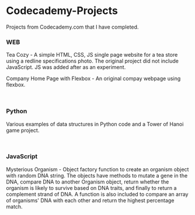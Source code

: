 # Codecademy-Projects
Projects from Codecademy.com that I have completed.

<h3>WEB</h3>
  <p>Tea Cozy - A simple HTML, CSS, JS single page website for a tea store using a redline specifications photo.  
    The original project did not include JavaScript.  JS was added after as an experiment.</p>
    
  <p>Company Home Page with Flexbox - An original compay webpage using flexbox.</p>
    
<br>
<h3>Python</h3>
  <p>Various examples of data structures in Python code and a Tower of Hanoi game project.</p>
  
<br>
<h3>JavaScript</h3>
<p>Mysterious Organism - Object factory function to create an organism object with random DNA string.  The objects have methods to mutate a gene in the DNA, compare DNA to another Organism object, return whether the organism is likely to survive based on DNA traits, and finally to return a complement strand of DNA.  A function is also included to compare an array of organisms' DNA with each other and return the highest percentage match.
  
  
  
